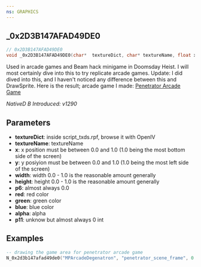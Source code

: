 ```yaml
---
ns: GRAPHICS
---
```

## _0x2D3B147AFAD49DE0

```c
// 0x2D3B147AFAD49DE0
void _0x2D3B147AFAD49DE0(char*  textureDict, char* textureName, float x, float y, float width, float height, float p6, int red, int green, int blue, int alpha, int p11);
```


Used in arcade games and Beam hack minigame in Doomsday Heist. I will most certainly dive into this to try replicate arcade games.
Update: I did dived into this, and I haven't noticed any difference between this and DrawSprite.
Here is the result; arcade game I made: [Penetrator Arcade Game](https://streamable.com/8igrzw)

_NativeD B Introduced: v1290_


## Parameters
* **textureDict**: inside script_txds.rpf, browse it with OpenIV
* **textureName**: textureName
* **x**: x position must be between 0.0 and 1.0 (1.0 being the most bottom side of the screen)
* **y**: y posiyion must be between 0.0 and 1.0 (1.0 being the most left side of the screen)
* **width**: width 0.0 - 1.0 is the reasonable amount generally
* **height**: height 0.0 - 1.0 is the reasonable amount generally
* **p6**: almost always 0.0
* **red**: red color
* **green**: green color
* **blue**: blue color
* **alpha**: alpha
* **p11**: unknow but almost always 0 int

## Examples

```lua
-- drawing the game area for penetrator arcade game
N_0x2d3b147afad49de0("MPArcadeDegenatron", "penetrator_scene_frame", 0.5, 0.5, 0.4, 0.6, 0.0, 255, 0, 0, 255, 0)
```
